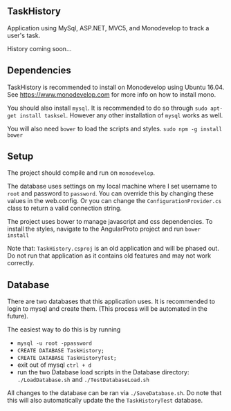 TaskHistory
-------

Application using MySql, ASP.NET, MVC5, and Monodevelop to track a user's task. 

History coming soon...

Dependencies
--------

TaskHistory is recommended to install on Monodevelop using Ubuntu 16.04. See https://www.monodevelop.com for more info on how to install mono.

You should also install `mysql`. It is recommended to do so through `sudo apt-get install tasksel`. However any other installation of `mysql` works as well.

You will also need `bower` to load the scripts and styles. `sudo npm -g install bower`

Setup
----
The project should compile and run on `monodevelop`. 

The database uses settings on my local machine where I set username to `root` and password to `password`. You can override this by changing these values in the web.config. Or you can change the `ConfigurationProvider.cs` class to return a valid connection string.

The project uses bower to manage javascript and css dependencies. To install the styles, navigate to the AngularProto project and run `bower install`

Note that: `TaskHistory.csproj` is an old application and will be phased out. Do not run that application as it contains old features and may not work correctly.

Database
--------
There are two databases that this application uses. It is recommended to login to mysql and create them. (This process will be automated in the future).

The easiest way to do this is by running

- `mysql -u root -ppassword`
- `CREATE DATABASE TaskHistory;`
- `CREATE DATABASE TaskHistoryTest;`
- exit out of mysql `ctrl + d`
- run the two Database load scripts in the Database directory: `./LoadDatabase.sh` and `./TestDatabaseLoad.sh`

All changes to the database can be ran via `./SaveDatabase.sh`. Do note that this will also automatically update the the `TaskHistoryTest` database.
